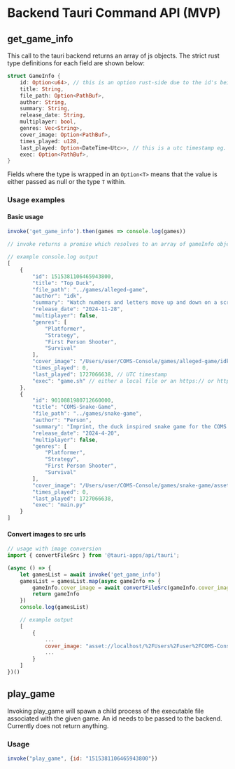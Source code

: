 # Backend Tauri Command API (MVP)

## get_game_info
This call to the tauri backend returns an array of js objects. The strict rust type definitions for each field are shown below:
```rs
struct GameInfo {
    id: Option<u64>, // this is an option rust-side due to the id's being generated outside of the description json
    title: String,
    file_path: Option<PathBuf>,
    author: String,
    summary: String,
    release_date: String,
    multiplayer: bool,
    genres: Vec<String>,
    cover_image: Option<PathBuf>,
    times_played: u128,
    last_played: Option<DateTime<Utc>>, // this is a utc timestamp eg. 1727149399
    exec: Option<PathBuf>,
}
```
Fields where the type is wrapped in an `Option<T>` means that the value is either passed as null or the type `T` within.

### Usage examples

#### Basic usage

```js
invoke('get_game_info').then(games => console.log(games))

// invoke returns a promise which resolves to an array of gameInfo objects

// example console.log output
[
    {
        "id": 1515381106465943800,
        "title": "Top Duck",
        "file_path": "../games/alleged-game",
        "author": "idk",
        "summary": "Watch numbers and letters move up and down on a screen or something.",
        "release_date": "2024-11-28",
        "multiplayer": false,
        "genres": [
            "Platformer",
            "Strategy",
            "First Person Shooter",
            "Survival"
        ],
        "cover_image": "/Users/user/COMS-Console/games/alleged-game/idk.webp",
        "times_played": 0,
        "last_played": 1727066638, // UTC timestamp
        "exec": "game.sh" // either a local file or an https:// or http:// link
    },
    {
        "id": 9010881980712660000,
        "title": "COMS-Snake-Game",
        "file_path": "../games/snake-game",
        "author": "Person",
        "summary": "Imprint, the duck inspired snake game for the COMS console\nOn PC use the arrow keys to move\nSNES Controls: X-Up A-Right Y-Left B-Down\nHeavily inspired by this tutorial: https://www.youtube.com/watch?v=QFvqStqPCRU\nShoutout to Zoe for the assets",
        "release_date": "2024-4-20",
        "multiplayer": false,
        "genres": [
            "Platformer",
            "Strategy",
            "First Person Shooter",
            "Survival"
        ],
        "cover_image": "/Users/user/COMS-Console/games/snake-game/assets/bread_3.png",
        "times_played": 0,
        "last_played": 1727066638,
        "exec": "main.py"
    }
]
```
#### Convert images to src urls
```js
// usage with image conversion
import { convertFileSrc } from '@tauri-apps/api/tauri';

(async () => {
    let gamesList = await invoke('get_game_info')
    gamesList = gamesList.map(async gameInfo => {
        gameInfo.cover_image = await convertFileSrc(gameInfo.cover_image)
        return gameInfo
    })
    console.log(gamesList)

    // example output
    [
        {
            ...
            cover_image: "asset://localhost/%2FUsers%2Fuser%2FCOMS-Console%2Fgames%2Falleged-game%2Fidk.webp"
            ...
        }
    ]
})()

```

## play_game
Invoking play_game will spawn a child process of the executable file associated with the given game. An id needs to be passed to the backend. Currently does not return anything.

### Usage
```js
invoke("play_game", {id: "1515381106465943800"})
```